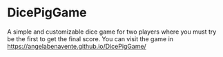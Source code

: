 # DicePigGame
 A simple and customizable dice game for two players where you must try be the first to get the final score.
 You can visit the game in https://angelabenavente.github.io/DicePigGame/
 
